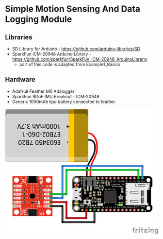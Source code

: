 # Simple Motion Sensing And Data Logging Module

## Libraries

- SD Library for Arduino - https://github.com/arduino-libraries/SD
- SparkFun ICM-20948 Arduino Library - https://github.com/sparkfun/SparkFun_ICM-20948_ArduinoLibrary/
   - part of this code is adapted from Example1_Basics

## Hardware

- Adafruit Feather M0 Adalogger
- SparkFun 9DoF IMU Breakout - ICM-20948
- Generic 1000mAh lipo battery connected to feather

![](octopus_frasco_bb.png)